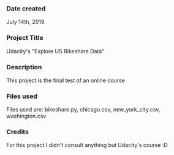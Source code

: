### Date created
July 14th, 2019

### Project Title
Udacity's "Explore US Bikeshare Data"

### Description
This project is the final test of an online course

### Files used
Files used are: bikeshare.py, chicago.csv, new_york_city.csv, washington.csv

### Credits
For this project I didn't consult anything but Udacity's course :D

